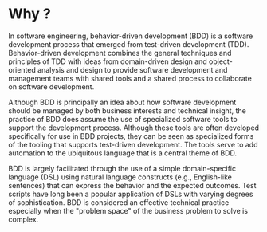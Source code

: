 # Why ?
In software engineering, behavior-driven development (BDD) is a software development process that emerged from test-driven development (TDD). Behavior-driven development combines the general techniques and principles of TDD with ideas from domain-driven design and object-oriented analysis and design to provide software development and management teams with shared tools and a shared process to collaborate on software development.

Although BDD is principally an idea about how software development should be managed by both business interests and technical insight, the practice of BDD does assume the use of specialized software tools to support the development process. Although these tools are often developed specifically for use in BDD projects, they can be seen as specialized forms of the tooling that supports test-driven development. The tools serve to add automation to the ubiquitous language that is a central theme of BDD.

BDD is largely facilitated through the use of a simple domain-specific language (DSL) using natural language constructs (e.g., English-like sentences) that can express the behavior and the expected outcomes. Test scripts have long been a popular application of DSLs with varying degrees of sophistication. BDD is considered an effective technical practice especially when the "problem space" of the business problem to solve is complex.